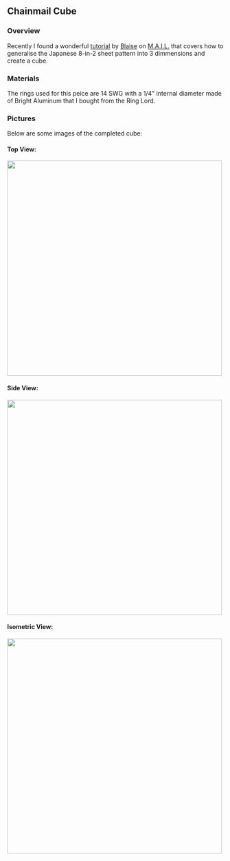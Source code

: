 ## Chainmail Cube

### Overview

Recently I found a wonderful [tutorial](https://www.mailleartisans.org/articles/articledisplay.php?key=145) by [Blaise](https://www.mailleartisans.org/members/memberdisplay.php?key=249) on [M.A.I.L.](https://www.mailleartisans.org/) that covers how to generalise the Japanese 8-in-2 sheet pattern into 3 dimmensions and create a cube.

### Materials

The rings used for this peice are 14 SWG with a 1/4" internal diameter made of Bright Aluminum that I bought from the Ring Lord.

### Pictures

Below are some images of the completed cube:

#### Top View:

<img src="https://moaatt2.github.io/test-blog/assets/images/chainmail/cube/box_top_view.jpg" width="500"/>

#### Side View:

<img src="https://moaatt2.github.io/test-blog/assets/images/chainmail/cube/box_side_view.jpg" width="500"/>

#### Isometric View:

<img src="https://moaatt2.github.io/test-blog/assets/images/chainmail/cube/box_isometric_view.jpg" width="500"/>